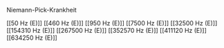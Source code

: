 Niemann-Pick-Krankheit

[[50 Hz (E)]]
[[460 Hz (E)]]
[[950 Hz (E)]]
[[7500 Hz (E)]]
[[32500 Hz (E)]]
[[154310 Hz (E)]]
[[267500 Hz (E)]]
[[352570 Hz (E)]]
[[411120 Hz (E)]]
[[634250 Hz (E)]]